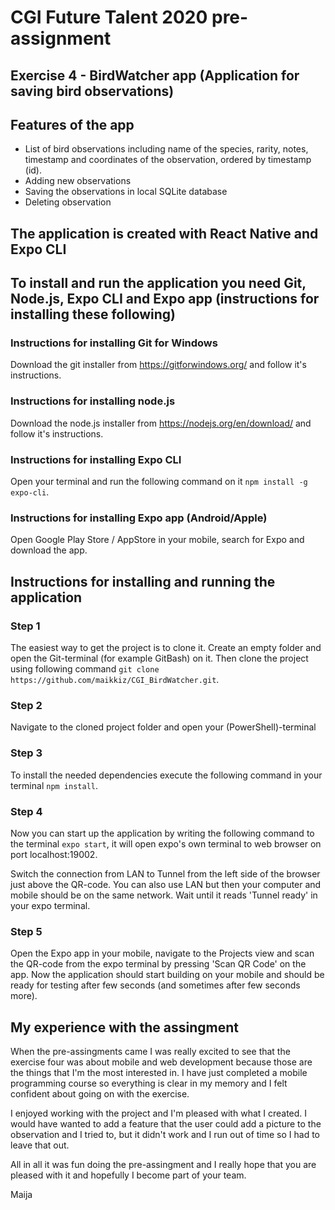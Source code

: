 # CGI Future Talent 2020 pre-assignment
## Exercise 4 - BirdWatcher app (Application for saving bird observations)

## Features of the app
- List of bird observations including name of the species, rarity, notes, timestamp and coordinates of the observation, ordered by timestamp (id).
- Adding new observations
- Saving the observations in local SQLite database
- Deleting observation

## The application is created with React Native and Expo CLI

## To install and run the application you need Git, Node.js, Expo CLI and Expo app (instructions for installing these following)

### Instructions for installing Git for Windows
Download the git installer from https://gitforwindows.org/ and follow it's instructions.

### Instructions for installing node.js
Download the node.js installer from https://nodejs.org/en/download/ and follow it's instructions.

### Instructions for installing Expo CLI
Open your terminal and run the following command on it `npm install -g expo-cli`.

### Instructions for installing Expo app (Android/Apple)
Open Google Play Store / AppStore in your mobile, search for Expo and download the app.

## Instructions for installing and running the application

### Step 1
The easiest way to get the project is to clone it. Create an empty folder and open the Git-terminal (for example GitBash) on it. Then clone the project using following command `git clone https://github.com/maikkiz/CGI_BirdWatcher.git`.

### Step 2
Navigate to the cloned project folder and open your (PowerShell)-terminal

### Step 3
To install the needed dependencies execute the following command in your terminal `npm install`.

### Step 4
Now you can start up the application by writing the following command to the terminal `expo start`, it will open expo's own terminal to web browser on port localhost:19002.

Switch the connection from LAN to Tunnel from the left side of the browser just above the QR-code. You can also use LAN but then your computer and mobile should be on the same network. Wait until it reads 'Tunnel ready' in your expo terminal.

### Step 5
Open the Expo app in your mobile, navigate to the Projects view and scan the QR-code from the expo terminal by pressing 'Scan QR Code' on the app. Now the application should start building on your mobile and should be ready for testing after few seconds (and sometimes after few seconds more).

## My experience with the assingment
When the pre-assingments came I was really excited to see that the exercise four was about mobile and web development because those are the things that I'm the most interested in. I have just completed a mobile programming course so everything is clear in my memory and I felt confident about going on with the exercise.

I enjoyed working with the project and I'm pleased with what I created. I would have wanted to add a feature that the user could add a picture to the observation and I tried to, but it didn't work and I run out of time so I had to leave that out.

All in all it was fun doing the pre-assingment and I really hope that you are pleased with it and hopefully I become part of your team.

Maija


